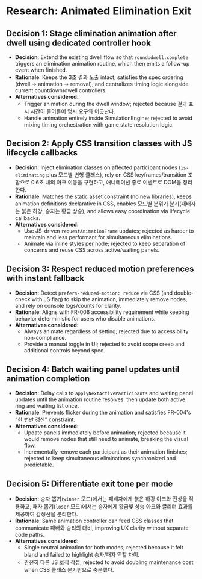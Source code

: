 # Research: Animated Elimination Exit

## Decision 1: Stage elimination animation after dwell using dedicated controller hook
- **Decision**: Extend the existing dwell flow so that `round:dwell:complete` triggers an elimination animation routine, which then emits a follow-up event when finished.
- **Rationale**: Keeps the 3초 결과 노출 intact, satisfies the spec ordering (dwell → animation → removal), and centralizes timing logic alongside current countdown/dwell controllers.
- **Alternatives considered**:
  - Trigger animation during the dwell window; rejected because 결과 표시 시간이 줄어들어 명시 요구와 어긋난다.
  - Handle animation entirely inside SimulationEngine; rejected to avoid mixing timing orchestration with game state resolution logic.

## Decision 2: Apply CSS transition classes with JS lifecycle callbacks
- **Decision**: Inject elimination classes on affected participant nodes (`is-eliminating` plus 모드별 변형 클래스), rely on CSS keyframes/transition 조합으로 0.6초 내외 아크 이동을 구현하고, 애니메이션 종료 이벤트로 DOM을 정리한다.
- **Rationale**: Matches the static asset constraint (no new libraries), keeps animation definitions declarative in CSS, enables 모드별 분위기 분기(패배자는 붉은 하강, 승자는 황금 상승), and allows easy coordination via lifecycle callbacks.
- **Alternatives considered**:
  - Use JS-driven `requestAnimationFrame` updates; rejected as harder to maintain and less performant for simultaneous eliminations.
  - Animate via inline styles per node; rejected to keep separation of concerns and reuse CSS across active/waiting panels.

## Decision 3: Respect reduced motion preferences with instant fallback
- **Decision**: Detect `prefers-reduced-motion: reduce` via CSS (and double-check with JS flag) to skip the animation, immediately remove nodes, and rely on console logs/counts for clarity.
- **Rationale**: Aligns with FR-006 accessibility requirement while keeping behavior deterministic for users who disable animations.
- **Alternatives considered**:
  - Always animate regardless of setting; rejected due to accessibility non-compliance.
  - Provide a manual toggle in UI; rejected to avoid scope creep and additional controls beyond spec.

## Decision 4: Batch waiting panel updates until animation completion
- **Decision**: Delay calls to `applyNextActiveParticipants` and waiting panel updates until the animation routine resolves, then update both active ring and waiting list once.
- **Rationale**: Prevents flicker during the animation and satisfies FR-004's "한 번만 갱신" constraint.
- **Alternatives considered**:
  - Update panels immediately before animation; rejected because it would remove nodes that still need to animate, breaking the visual flow.
  - Incrementally remove each participant as their animation finishes; rejected to keep simultaneous eliminations synchronized and predictable.

## Decision 5: Differentiate exit tone per mode
- **Decision**: 승자 뽑기(`winner` 모드)에서는 패배자에게 붉은 하강 아크와 잔상을 적용하고, 패자 뽑기(`loser` 모드)에서는 승자에게 황금빛 상승 아크와 글리터 효과를 제공하여 감정선을 분리한다.
- **Rationale**: Same animation controller can feed CSS classes that communicate 패배와 승리의 대비, improving UX clarity without separate code paths.
- **Alternatives considered**:
  - Single neutral animation for both modes; rejected because it felt bland and failed to highlight 승자/패자 역할 차이.
  - 완전히 다른 JS 로직 작성; rejected to avoid doubling maintenance cost when CSS 클래스 분기만으로 충분했다.
